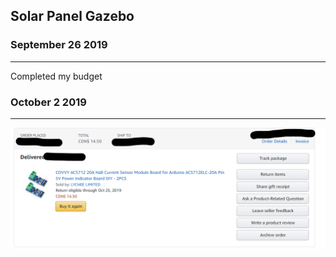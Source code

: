 Solar Panel Gazebo
---------------

### September 26 2019
--------------------
Completed my budget

### October 2 2019
-------------------
![alt text](https://github.com/E-Hajj/Ahmad/blob/master/image/Current%20Sensor.png)
